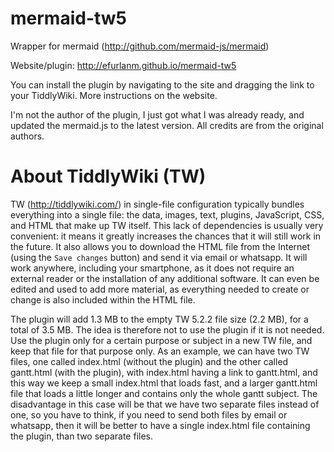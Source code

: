 # mermaid-tw5

Wrapper for mermaid (http://github.com/mermaid-js/mermaid)

Website/plugin: http://efurlanm.github.io/mermaid-tw5

You can install the plugin by navigating to the site and dragging the link to your TiddlyWiki. More instructions on the website.

I'm not the author of the plugin, I just got what I was already ready, and updated the mermaid.js to the latest version. All credits are from the original authors.


# About TiddlyWiki (TW)

TW (http://tiddlywiki.com/) in single-file configuration typically bundles everything into a single file: the data, images, text, plugins, JavaScript, CSS, and HTML that make up TW itself. This lack of dependencies is usually very convenient: it means it greatly increases the chances that it will still work in the future. It also allows you to download the HTML file from the Internet (using the `Save changes` button) and send it via email or whatsapp. It will work anywhere, including your smartphone, as it does not require an external reader or the installation of any additional software. It can even be edited and used to add more material, as everything needed to create or change is also included within the HTML file.

The plugin will add 1.3 MB to the empty TW 5.2.2 file size (2.2 MB), for a total of 3.5 MB. The idea is therefore not to use the plugin if it is not needed. Use the plugin only for a certain purpose or subject in a new TW file, and keep that file for that purpose only. As an example, we can have two TW files, one called index.html (without the plugin) and the other called gantt.html (with the plugin), with index.html having a link to gantt.html, and this way we keep a small index.html that loads fast, and a larger gantt.html file that loads a little longer and contains only the whole gantt subject. The disadvantage in this case will be that we have two separate files instead of one, so you have to think, if you need to send both files by email or whatsapp, then it will be better to have a single index.html file containing the plugin, than two separate files.
